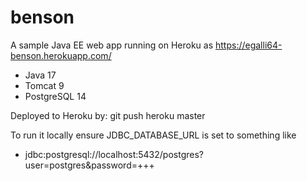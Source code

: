 # benson
A sample Java EE web app running on Heroku as https://egalli64-benson.herokuapp.com/

- Java 17
- Tomcat 9
- PostgreSQL 14

Deployed to Heroku by: git push heroku master

To run it locally ensure JDBC_DATABASE_URL is set to something like
- jdbc:postgresql://localhost:5432/postgres?user=postgres&password=+++